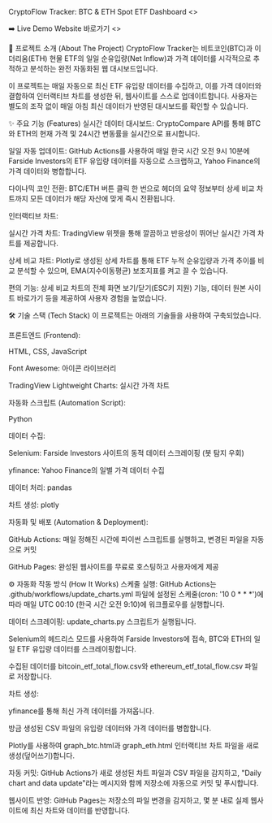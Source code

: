 CryptoFlow Tracker: BTC & ETH Spot ETF Dashboard
<>

➡️ Live Demo Website 바로가기 <>

📜 프로젝트 소개 (About The Project)
CryptoFlow Tracker는 비트코인(BTC)과 이더리움(ETH) 현물 ETF의 일일 순유입량(Net Inflow)과 가격 데이터를 시각적으로 추적하고 분석하는 완전 자동화된 웹 대시보드입니다.

이 프로젝트는 매일 자동으로 최신 ETF 유입량 데이터를 수집하고, 이를 가격 데이터와 결합하여 인터랙티브 차트를 생성한 뒤, 웹사이트를 스스로 업데이트합니다. 사용자는 별도의 조작 없이 매일 아침 최신 데이터가 반영된 대시보드를 확인할 수 있습니다.

✨ 주요 기능 (Features)
실시간 데이터 대시보드: CryptoCompare API를 통해 BTC와 ETH의 현재 가격 및 24시간 변동률을 실시간으로 표시합니다.

일일 자동 업데이트: GitHub Actions를 사용하여 매일 한국 시간 오전 9시 10분에 Farside Investors의 ETF 유입량 데이터를 자동으로 스크랩하고, Yahoo Finance의 가격 데이터와 병합합니다.

다이나믹 코인 전환: BTC/ETH 버튼 클릭 한 번으로 헤더의 요약 정보부터 상세 비교 차트까지 모든 데이터가 해당 자산에 맞게 즉시 전환됩니다.

인터랙티브 차트:

실시간 가격 차트: TradingView 위젯을 통해 깔끔하고 반응성이 뛰어난 실시간 가격 차트를 제공합니다.

상세 비교 차트: Plotly로 생성된 상세 차트를 통해 ETF 누적 순유입량과 가격 추이를 비교 분석할 수 있으며, EMA(지수이동평균) 보조지표를 켜고 끌 수 있습니다.

편의 기능: 상세 비교 차트의 전체 화면 보기/닫기(ESC키 지원) 기능, 데이터 원본 사이트 바로가기 등을 제공하여 사용자 경험을 높였습니다.

🛠️ 기술 스택 (Tech Stack)
이 프로젝트는 아래의 기술들을 사용하여 구축되었습니다.

프론트엔드 (Frontend):

HTML, CSS, JavaScript

Font Awesome: 아이콘 라이브러리

TradingView Lightweight Charts: 실시간 가격 차트

자동화 스크립트 (Automation Script):

Python

데이터 수집:

Selenium: Farside Investors 사이트의 동적 데이터 스크레이핑 (봇 탐지 우회)

yfinance: Yahoo Finance의 일별 가격 데이터 수집

데이터 처리: pandas

차트 생성: plotly

자동화 및 배포 (Automation & Deployment):

GitHub Actions: 매일 정해진 시간에 파이썬 스크립트를 실행하고, 변경된 파일을 자동으로 커밋

GitHub Pages: 완성된 웹사이트를 무료로 호스팅하고 사용자에게 제공

⚙️ 자동화 작동 방식 (How It Works)
스케줄 실행: GitHub Actions는 .github/workflows/update_charts.yml 파일에 설정된 스케줄(cron: '10 0 * * *')에 따라 매일 UTC 00:10 (한국 시간 오전 9:10)에 워크플로우를 실행합니다.

데이터 스크레이핑: update_charts.py 스크립트가 실행됩니다.

Selenium의 헤드리스 모드를 사용하여 Farside Investors에 접속, BTC와 ETH의 일일 ETF 유입량 데이터를 스크레이핑합니다.

수집된 데이터를 bitcoin_etf_total_flow.csv와 ethereum_etf_total_flow.csv 파일로 저장합니다.

차트 생성:

yfinance를 통해 최신 가격 데이터를 가져옵니다.

방금 생성된 CSV 파일의 유입량 데이터와 가격 데이터를 병합합니다.

Plotly를 사용하여 graph_btc.html과 graph_eth.html 인터랙티브 차트 파일을 새로 생성(덮어쓰기)합니다.

자동 커밋: GitHub Actions가 새로 생성된 차트 파일과 CSV 파일을 감지하고, "Daily chart and data update"라는 메시지와 함께 저장소에 자동으로 커밋 및 푸시합니다.

웹사이트 반영: GitHub Pages는 저장소의 파일 변경을 감지하고, 몇 분 내로 실제 웹사이트에 최신 차트와 데이터를 반영합니다.
